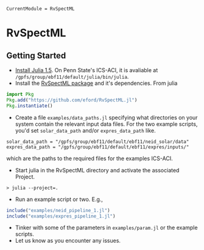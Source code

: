 ```@meta
CurrentModule = RvSpectML
```
# RvSpectML

## Getting Started

- [Install Julia 1.5](https://julialang.org/downloads/).  On Penn State's ICS-ACI, it is avaliable at  `/gpfs/group/ebf11/default/julia/bin/julia`.
- Install the [RvSpectML package](https://github.com/eford/RvSpectML.jl) and it's dependencies.  From julia
```julia
import Pkg
Pkg.add("https://github.com/eford/RvSpectML.jl")
Pkg.instantiate()
```
- Create a file `examples/data_paths.jl` specifying what directories on your system contain the relevant input data files.  For the two example scripts, you'd set  `solar_data_path` and/or `expres_data_path` like.
```
solar_data_path = "/gpfs/group/ebf11/default/ebf11/neid_solar/data"
expres_data_path = "/gpfs/group/ebf11/default/ebf11/expres/inputs/"
```
which are the paths to the required files for the examples ICS-ACI.

- Start julia in the RvSpectML directory and activate the associated Project.
```
> julia --project=.
```
- Run an example script or two.  E.g.,
```julia
include("examples/neid_pipeline_1.jl")
include("examples/expres_pipeline_1.jl")
```
- Tinker with some of the parameters in `examples/param.jl` or the example scripts.
- Let us know as you encounter any issues.
